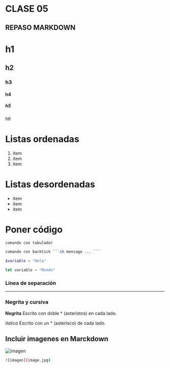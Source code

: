 # CLASE 05

## REPASO MARKDOWN

# h1
## h2
### h3
#### h4
##### h5
###### h6

# Listas ordenadas

1. item
2. item
3. item

# Listas desordenadas
* item
* item
* item

# Poner código

    comando con tabulador

```sh
comando con backtick ```sh mensage ... ```
```

```php
$variable = "Hola"
```

```js
let variable = "Mundo"
```

### Línea de separación
---

### Negrita y cursiva

**Negrita** Escrito con doble * (asteristos) en cada lado.

*italica*  Escrito con un * (asterisco) de cada lado.

## Incluir imagenes en Marckdown
![imagen](img/photo-1536148935331-408321065b18.avif)
```sh
![imagen](image.jpg)
```
